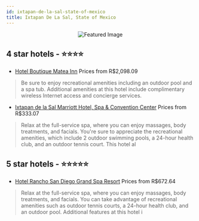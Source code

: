 ```yaml
---
id: ixtapan-de-la-sal-state-of-mexico
title: Ixtapan De La Sal, State of Mexico
---
```


<center><img src="https://i.travelapi.com/hotels/13000000/12760000/12752500/12752480/74d09039_z.jpg" alt="Featured Image" /></center>


##  4 star hotels - ⭐️⭐️⭐️⭐️

-    [Hotel Boutique Matea Inn](https://us.hurb.com/hotels/ixtapan-de-la-sal/hotel-boutique-matea-inn-JNP-JP940546?cmp=18055) Prices from R$2,098.09
   > Be sure to enjoy recreational amenities including an outdoor pool and a spa tub. Additional amenities at this hotel include complimentary wireless Internet access and concierge services.
-    [Ixtapan de la Sal Marriott Hotel, Spa & Convention Center](https://us.hurb.com/hotels/ixtapan-de-la-sal/ixtapan-de-la-sal-marriott-hotel-spa-convention-center-JNP-JP081506?cmp=18055) Prices from R$333.07
   > Relax at the full-service spa, where you can enjoy massages, body treatments, and facials. You're sure to appreciate the recreational amenities, which include 2 outdoor swimming pools, a 24-hour health club, and an outdoor tennis court. This hotel al

##  5 star hotels - ⭐️⭐️⭐️⭐️⭐️

-    [Hotel Rancho San Diego Grand Spa Resort](https://us.hurb.com/hotels/ixtapan-de-la-sal/hotel-rancho-san-diego-grand-spa-resort-JNP-JP156484?cmp=18055) Prices from R$672.64
   > Relax at the full-service spa, where you can enjoy massages, body treatments, and facials. You can take advantage of recreational amenities such as outdoor tennis courts, a 24-hour health club, and an outdoor pool. Additional features at this hotel i

